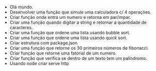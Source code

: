 <ul>
    <li>Olá mundo.</li>
    <li>Desenvolver uma função que simule uma calculadora c/ 4 operações.</li>
    <li>Criar função onde entra um numero e retorna em par/impar.</li>
    <li>Criar uma função quando digitar a string e retornar a quantidade de caracteres.</li>
    <li>Criar uma função que ordene uma lista usando bubble sort.</li>
    <li>Criar uma função que ordene uma lista usando quick sort.</li>
    <li>Criar estrutura com package.json</li>
    <li>Criar uma função que retorne os 30 primeiros números de fibonacci.</li>
    <li>Criar função que retorne uma fatorial de um numero.</li>
    <li>Criar função que verifica se dentro de um texto tem um palíndromo.</li>
    <li>Usando node criar serve http</li>
</ul>
